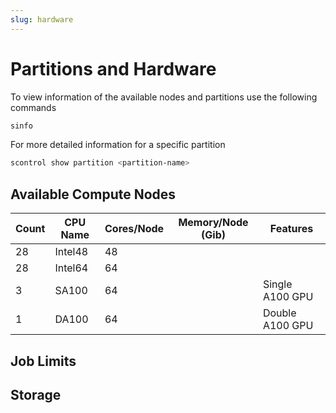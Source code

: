 ```yaml
---
slug: hardware
---
```


# Partitions and Hardware

To view information of the available nodes and partitions use the
following commands

```bash
sinfo
```

For more detailed information for a specific partition

```bash
scontrol show partition <partition-name>
```

## Available Compute Nodes

| Count | CPU Name | Cores/Node | Memory/Node (Gib) | Features        |
|-------|----------|------------|-------------------|-----------------|
| 28    | Intel48  | 48         |                   |                 |
| 28    | Intel64  | 64         |                   |                 |
| 3     | SA100    | 64         |                   | Single A100 GPU |
| 1     | DA100    | 64         |                   | Double A100 GPU |

## Job Limits

## Storage
